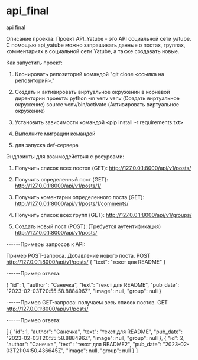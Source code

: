 # api_final
api final

Описание проекта:
Проект API_Yatube - это API социальной сети yatube.
С помощью api_yatube можно запрашивать данные о постах, группах, комментариях в социальной сети Yatube, а также создавать новые.

Как запустить проект:
1. Клонировать репозиторий командой "git clone <ссылка на репозиторий>."

2. Создать и активировать виртуальное окружении в корневой директории проекта:
    python -m venv venv (Создать виртуальное окружение)
    source venv/bin/activate (Активировать виртуальное окружение)

3. Установить зависимости командой <pip install -r requirements.txt>

4. Выполните миграции командой <python manage.py migrate>

5. <python manage.py runserver> для запуска def-сервера

Эндпоинты для взаимодействия с ресурсами:
1.  Получить список всех постов (GET):
http://127.0.0.1:8000/api/v1/posts/

2.  Получить определенный пост (GET):
http://127.0.0.1:8000/api/v1/posts/1/

3.  Получить коментарии определенного поста (GET):
http://127.0.0.1:8000/api/v1/posts/1/comments/

4.  Получить список всех групп (GET):
http://127.0.0.1:8000/api/v1/groups/

5.  Создать новый пост (POST): (Требуется аутентификация)
http://127.0.0.1:8000/api/v1/posts/

------Примеры запросов к API:

Пример POST-запроса. Добавление нового поста.
POST http://127.0.0.1:8000/api/v1/posts/
{
    "text": "текст для README"
}


------Пример ответа:


{
    "id": 1,
    "author": "Санечка",
    "text": "текст для README",
    "pub_date": "2023-02-03T20:55:58.888496Z",
    "image": null,
    "group": null
}



------Пример GET-запроса: получаем весь список постов.
GET http://127.0.0.1:8000/api/v1/posts/


------Пример ответа:


[
    {
        "id": 1,
        "author": "Санечка",
        "text": "текст для README",
        "pub_date": "2023-02-03T20:55:58.888496Z",
        "image": null,
        "group": null
    },
    {
        "id": 2,
        "author": "Санечка",
        "text": "текст для README2",
        "pub_date": "2023-02-03T21:04:50.436645Z",
        "image": null,
        "group": null
    }
]